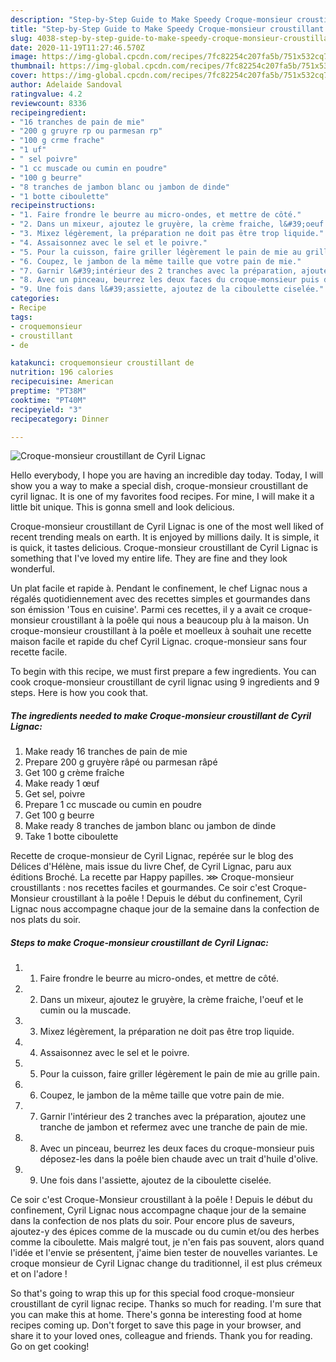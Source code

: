 ```yaml
---
description: "Step-by-Step Guide to Make Speedy Croque-monsieur croustillant de Cyril Lignac"
title: "Step-by-Step Guide to Make Speedy Croque-monsieur croustillant de Cyril Lignac"
slug: 4038-step-by-step-guide-to-make-speedy-croque-monsieur-croustillant-de-cyril-lignac
date: 2020-11-19T11:27:46.570Z
image: https://img-global.cpcdn.com/recipes/7fc82254c207fa5b/751x532cq70/croque-monsieur-croustillant-de-cyril-lignac-photo-principale-de-la-recette.jpg
thumbnail: https://img-global.cpcdn.com/recipes/7fc82254c207fa5b/751x532cq70/croque-monsieur-croustillant-de-cyril-lignac-photo-principale-de-la-recette.jpg
cover: https://img-global.cpcdn.com/recipes/7fc82254c207fa5b/751x532cq70/croque-monsieur-croustillant-de-cyril-lignac-photo-principale-de-la-recette.jpg
author: Adelaide Sandoval
ratingvalue: 4.2
reviewcount: 8336
recipeingredient:
- "16 tranches de pain de mie"
- "200 g gruyre rp ou parmesan rp"
- "100 g crme frache"
- "1 uf"
- " sel poivre"
- "1 cc muscade ou cumin en poudre"
- "100 g beurre"
- "8 tranches de jambon blanc ou jambon de dinde"
- "1 botte ciboulette"
recipeinstructions:
- "1. Faire frondre le beurre au micro-ondes, et mettre de côté."
- "2. Dans un mixeur, ajoutez le gruyère, la crème fraiche, l&#39;oeuf et le cumin ou la muscade."
- "3. Mixez légèrement, la préparation ne doit pas être trop liquide."
- "4. Assaisonnez avec le sel et le poivre."
- "5. Pour la cuisson, faire griller légèrement le pain de mie au grille pain."
- "6. Coupez, le jambon de la même taille que votre pain de mie."
- "7. Garnir l&#39;intérieur des 2 tranches avec la préparation, ajoutez une tranche de jambon et refermez avec une tranche de pain de mie."
- "8. Avec un pinceau, beurrez les deux faces du croque-monsieur puis déposez-les dans la poêle bien chaude avec un trait d&#39;huile d&#39;olive."
- "9. Une fois dans l&#39;assiette, ajoutez de la ciboulette ciselée."
categories:
- Recipe
tags:
- croquemonsieur
- croustillant
- de

katakunci: croquemonsieur croustillant de 
nutrition: 196 calories
recipecuisine: American
preptime: "PT38M"
cooktime: "PT40M"
recipeyield: "3"
recipecategory: Dinner

---
```



![Croque-monsieur croustillant de Cyril Lignac](https://img-global.cpcdn.com/recipes/7fc82254c207fa5b/751x532cq70/croque-monsieur-croustillant-de-cyril-lignac-photo-principale-de-la-recette.jpg)

Hello everybody, I hope you are having an incredible day today. Today, I will show you a way to make a special dish, croque-monsieur croustillant de cyril lignac. It is one of my favorites food recipes. For mine, I will make it a little bit unique. This is gonna smell and look delicious.

Croque-monsieur croustillant de Cyril Lignac is one of the most well liked of recent trending meals on earth. It is enjoyed by millions daily. It is simple, it is quick, it tastes delicious. Croque-monsieur croustillant de Cyril Lignac is something that I've loved my entire life. They are fine and they look wonderful.

Un plat facile et rapide à. Pendant le confinement, le chef Lignac nous a régalés quotidiennement avec des recettes simples et gourmandes dans son émission &#39;Tous en cuisine&#39;. Parmi ces recettes, il y a avait ce croque-monsieur croustillant à la poêle qui nous a beaucoup plu à la maison. Un croque-monsieur croustillant à la poêle et moelleux à souhait une recette maison facile et rapide du chef Cyril Lignac. croque-monsieur sans four recette facile.


To begin with this recipe, we must first prepare a few ingredients. You can cook croque-monsieur croustillant de cyril lignac using 9 ingredients and 9 steps. Here is how you cook that.

<!--inarticleads1-->

##### The ingredients needed to make Croque-monsieur croustillant de Cyril Lignac:

1. Make ready 16 tranches de pain de mie
1. Prepare 200 g gruyère râpé ou parmesan râpé
1. Get 100 g crème fraîche
1. Make ready 1 œuf
1. Get  sel, poivre
1. Prepare 1 cc muscade ou cumin en poudre
1. Get 100 g beurre
1. Make ready 8 tranches de jambon blanc ou jambon de dinde
1. Take 1 botte ciboulette


Recette de croque-monsieur de Cyril Lignac, repérée sur le blog des Délices d&#39;Hélène, mais issue du livre Chef, de Cyril Lignac, paru aux éditions Broché. La recette par Happy papilles. ⋙ Croque-monsieur croustillants : nos recettes faciles et gourmandes. Ce soir c&#39;est Croque-Monsieur croustillant à la poêle ! Depuis le début du confinement, Cyril Lignac nous accompagne chaque jour de la semaine dans la confection de nos plats du soir. 

<!--inarticleads2-->

##### Steps to make Croque-monsieur croustillant de Cyril Lignac:

1. 1. Faire frondre le beurre au micro-ondes, et mettre de côté.
1. 2. Dans un mixeur, ajoutez le gruyère, la crème fraiche, l&#39;oeuf et le cumin ou la muscade.
1. 3. Mixez légèrement, la préparation ne doit pas être trop liquide.
1. 4. Assaisonnez avec le sel et le poivre.
1. 5. Pour la cuisson, faire griller légèrement le pain de mie au grille pain.
1. 6. Coupez, le jambon de la même taille que votre pain de mie.
1. 7. Garnir l&#39;intérieur des 2 tranches avec la préparation, ajoutez une tranche de jambon et refermez avec une tranche de pain de mie.
1. 8. Avec un pinceau, beurrez les deux faces du croque-monsieur puis déposez-les dans la poêle bien chaude avec un trait d&#39;huile d&#39;olive.
1. 9. Une fois dans l&#39;assiette, ajoutez de la ciboulette ciselée.


Ce soir c&#39;est Croque-Monsieur croustillant à la poêle ! Depuis le début du confinement, Cyril Lignac nous accompagne chaque jour de la semaine dans la confection de nos plats du soir. Pour encore plus de saveurs, ajoutez-y des épices comme de la muscade ou du cumin et/ou des herbes comme la ciboulette. Mais malgré tout, je n&#39;en fais pas souvent, alors quand l&#39;idée et l&#39;envie se présentent, j&#39;aime bien tester de nouvelles variantes. Le croque monsieur de Cyril Lignac change du traditionnel, il est plus crémeux et on l&#39;adore ! 

So that's going to wrap this up for this special food croque-monsieur croustillant de cyril lignac recipe. Thanks so much for reading. I'm sure that you can make this at home. There's gonna be interesting food at home recipes coming up. Don't forget to save this page in your browser, and share it to your loved ones, colleague and friends. Thank you for reading. Go on get cooking!
